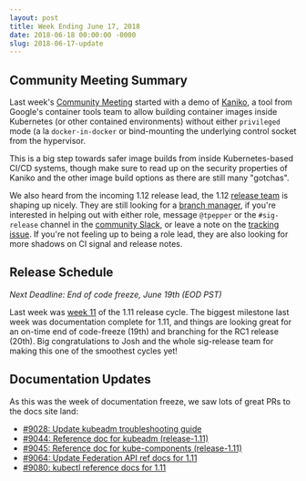 ```yaml
---
layout: post
title: Week Ending June 17, 2018
date: 2018-06-18 00:00:00 -0000
slug: 2018-06-17-update
---
```

## Community Meeting Summary

Last week's [Community Meeting](http://bit.ly/k8scommunity) started with a demo of [Kaniko](https://github.com/GoogleContainerTools/kaniko), a tool from Google's container tools team to allow building container images inside Kubernetes (or other contained environments) without either `privileged` mode (a la `docker-in-docker` or bind-mounting the underlying control socket from the hypervisor.

This is a big step towards safer image builds from inside Kubernetes-based CI/CD systems, though make sure to read up on the security properties of Kaniko and the other image build options as there are still many "gotchas".

We also heard from the incoming 1.12 release lead, the 1.12 [release team](https://github.com/kubernetes/sig-release/blob/master/releases/release-1.12/release_team.md) is shaping up nicely. They are still looking for a [branch manager](https://github.com/kubernetes/sig-release#release-branch-manager), if you're interested in helping out with either role, message `@tpepper` or the `#sig-release` channel in the [community Slack](http://slack.k8s.io/), or leave a note on the [tracking issue](https://github.com/kubernetes/sig-release/issues/167). If you're not feeling up to being a role lead, they are also looking for more shadows on CI signal and release notes.

## Release Schedule

*Next Deadline: End of code freeze, June 19th (EOD PST)*

Last week was [week 11](https://github.com/kubernetes/sig-release/blob/master/releases/release-1.11/release-1.11.md) of the 1.11 release cycle.
The biggest milestone last week was documentation complete for 1.11, and things are looking great for an on-time end of code-freeze (19th) and branching for the RC1 release (20th). Big congratulations to Josh and the whole sig-release team for making this one of the smoothest cycles yet!

## Documentation Updates

As this was the week of documentation freeze, we saw lots of great PRs to the docs site land:

* [#9028: Update kubeadm troubleshooting guide](https://github.com/kubernetes/website/pull/9028)
* [#9044: Reference doc for kubeadm (release-1.11)](https://github.com/kubernetes/website/pull/9044)
* [#9045: Reference doc for kube-components (release-1.11)](https://github.com/kubernetes/website/pull/9045)
* [#9064: Update Federation API ref docs for 1.11](https://github.com/kubernetes/website/pull/9064)
* [#9080: kubectl reference docs for 1.11](https://github.com/kubernetes/website/pull/9080)
